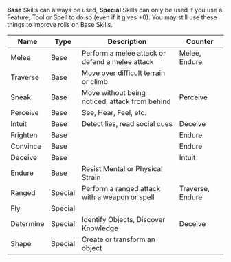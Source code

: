 **Base** Skills can always be used, **Special** Skills can only be used if you use a Feature, Tool or Spell to do so (even if it gives +0). You may still use these things to improve rolls on Base Skills.

| Name      | Type    | Description                                     | Counter          |
| --------- | ------- | ----------------------------------------------- | ---------------- |
| Melee     | Base    | Perform a melee attack or defend a melee attack | Melee, Endure    |
| Traverse  | Base    | Move over difficult terrain or climb            |                  |
| Sneak     | Base    | Move without being noticed, attack from behind  | Perceive         |
| Perceive  | Base    | See, Hear, Feel, etc.                           |                  |
| Intuit    | Base    | Detect lies, read social cues                   | Deceive          |
| Frighten  | Base    |                                                 | Endure           |
| Convince  | Base    |                                                 | Endure           |
| Deceive   | Base    |                                                 | Intuit           |
| Endure    | Base    | Resist Mental or Physical Strain                |                  |
| Ranged    | Special | Perform a ranged attack with a weapon or spell  | Traverse, Endure |
| Fly       | Special |                                                 |                  |
| Determine | Special | Identify Objects, Discover Knowledge            | Deceive          |
| Shape     | Special | Create or transform an object                   |                  |
